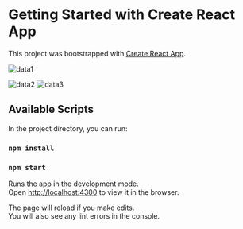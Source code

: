 # Getting Started with Create React App

This project was bootstrapped with [Create React App](https://github.com/facebook/create-react-app).

![data1](https://user-images.githubusercontent.com/72396460/155455514-82094d09-19b3-48ef-9692-477a9b485131.png)

![data2](https://user-images.githubusercontent.com/72396460/155455511-afb7026b-adde-40c5-8c6a-68875fa31b70.png)
![data3](https://user-images.githubusercontent.com/72396460/155455509-5e2dd5f4-d004-4432-85e4-e5add3ea79ea.png)

## Available Scripts

In the project directory, you can run:
### `npm install`
### `npm start`

Runs the app in the development mode.\
Open [http://localhost:4300](http://localhost:3000) to view it in the browser.

The page will reload if you make edits.\
You will also see any lint errors in the console.

